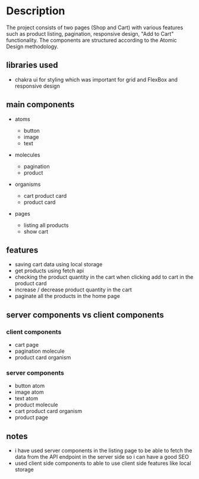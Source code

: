 # Description

The project consists of two pages (Shop and Cart) with various features such as product listing,
pagination, responsive design, "Add to Cart" functionality.
The components are structured according to the Atomic Design methodology.

## libraries used

- chakra ui for styling which was important for grid and FlexBox and responsive design

## main components

- atoms
  - button
  - image
  - text

- molecules
  - pagination
  - product

- organisms
  - cart product card
  - product card
  
- pages
  - listing all products
  - show cart

## features

- saving cart data using local storage
- get products using fetch api
- checking the product quantity in the cart when clicking add to cart in the product card
- increase / decrease product quantity in the cart
- paginate all the products in the home page

## server components vs client components

### client components

- cart page
- pagination molecule
- product card organism

### server components

- button atom
- image atom
- text atom
- product molecule
- cart product card organism
- product page

## notes

- i have used server components in the listing page to be able to fetch the data from the API endpoint in the server side so i can have a good SEO
- used client side components to able to use client side features like local storage

